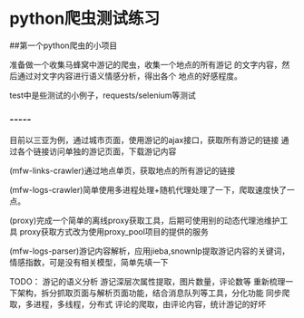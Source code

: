 # python爬虫测试练习

##第一个python爬虫的小项目

准备做一个收集马蜂窝中游记的爬虫，收集一个地点的所有游记
的文字内容，然后通过对文字内容进行语义情感分析，得出各个
地点的好感程度。

test中是些测试的小例子，requests/selenium等测试

### -----

目前以三亚为例，通过城市页面，使用游记的ajax接口，获取所有游记的链接
通过各个链接访问单独的游记页面，下载游记内容

(mfw-links-crawler)通过地点单页，获取地点的所有游记的链接

(mfw-logs-crawler)简单使用多进程处理+随机代理处理了一下，爬取速度快了一点。

(proxy)完成一个简单的离线proxy获取工具，后期可使用别的动态代理池维护工具
proxy获取方式改为使用proxy_pool项目的提供的服务

(mfw-logs-parser)游记内容解析，应用jieba,snownlp提取游记内容的关键词，
情感指数，可是没有相关模型，简单先填一下

TODO：
游记的语义分析
游记深层次属性提取，图片数量，评论数等
重新梳理一下架构，拆分抓取页面与解析页面功能，结合消息队列等工具，分化功能
同步爬取，多进程，多线程，分布式
评论的爬取，由评论内容，统计游记的好坏
